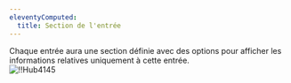 ```yaml
---
eleventyComputed:
  title: Section de l'entrée
---
```

Chaque entrée aura une section définie avec des options pour afficher les informations relatives uniquement à cette entrée.  
![!!Hub4145](https://webdevolutions.azureedge.net/docs/fr/hub/Hub4145.png) 